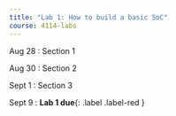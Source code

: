 ```yaml
---
title: "Lab 1: How to build a basic SoC"
course: 4114-labs
---
```


Aug 28
: Section 1

Aug 30
: Section 2

Sept 1
: Section 3

Sept 9
: **Lab 1 due**{: .label .label-red }
